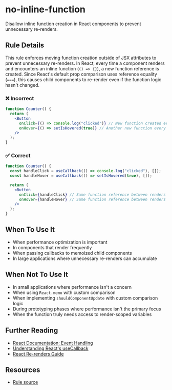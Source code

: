 # no-inline-function

Disallow inline function creation in React components to prevent unnecessary re-renders.

## Rule Details

This rule enforces moving function creation outside of JSX attributes to prevent unnecessary re-renders. In React, every time a component renders and encounters an inline function (`() => {}`), a new function reference is created. Since React's default prop comparison uses reference equality (`===`), this causes child components to re-render even if the function logic hasn't changed.

### ❌ Incorrect

```jsx
function Counter() {
  return (
    <Button
      onClick={() => console.log("clicked")} // New function created every render
      onHover={() => setIsHovered(true)} // Another new function every render
    />
  );
}
```

### ✅ Correct

```jsx
function Counter() {
  const handleClick = useCallback(() => console.log("clicked"), []);
  const handleHover = useCallback(() => setIsHovered(true), []);

  return (
    <Button
      onClick={handleClick} // Same function reference between renders
      onHover={handleHover} // Same function reference between renders
    />
  );
}
```

## When To Use It

- When performance optimization is important
- In components that render frequently
- When passing callbacks to memoized child components
- In large applications where unnecessary re-renders can accumulate

## When Not To Use It

- In small applications where performance isn't a concern
- When using `React.memo` with custom comparison
- When implementing `shouldComponentUpdate` with custom comparison logic
- During prototyping phases where performance isn't the primary focus
- When the function truly needs access to render-scoped variables

## Further Reading

- [React Documentation: Event Handling](https://react.dev/learn/responding-to-events)
- [Understanding React's useCallback](https://react.dev/reference/react/useCallback)
- [React Re-renders Guide](https://www.joshwcomeau.com/react/why-react-re-renders/)

## Resources

- [Rule source](https://github.com/tigerabrodi/eslint-plugin-react-sage-mode/blob/main/src/rules/no-inline-function.ts)
